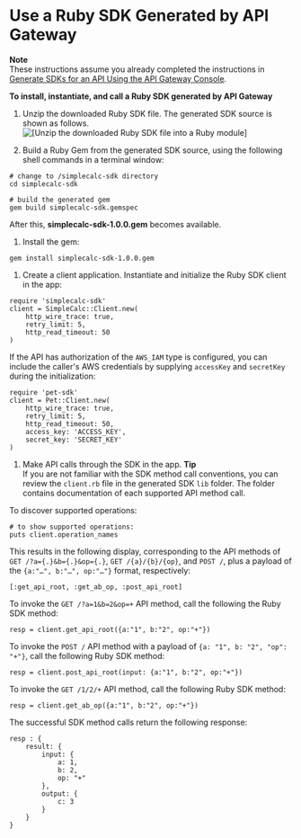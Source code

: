 # Use a Ruby SDK Generated by API Gateway<a name="how-to-call-sdk-ruby"></a>

**Note**  
These instructions assume you already completed the instructions in [Generate SDKs for an API Using the API Gateway Console](how-to-generate-sdk-console.md)\.

**To install, instantiate, and call a Ruby SDK generated by API Gateway**

1. Unzip the downloaded Ruby SDK file\. The generated SDK source is shown as follows\.  
![\[Unzip the downloaded Ruby SDK file into a Ruby module\]](http://docs.aws.amazon.com/apigateway/latest/developerguide/images/ruby-gem-of-generated-sdk-for-simplecalc.png)

1.  Build a Ruby Gem from the generated SDK source, using the following shell commands in a terminal window:

   ```
   # change to /simplecalc-sdk directory
   cd simplecalc-sdk
   
   # build the generated gem
   gem build simplecalc-sdk.gemspec
   ```

   After this, **simplecalc\-sdk\-1\.0\.0\.gem** becomes available\.

1.  Install the gem:

   ```
   gem install simplecalc-sdk-1.0.0.gem
   ```

1.  Create a client application\. Instantiate and initialize the Ruby SDK client in the app:

   ```
   require 'simplecalc-sdk'
   client = SimpleCalc::Client.new(
       http_wire_trace: true,
       retry_limit: 5,
       http_read_timeout: 50
   )
   ```

   If the API has authorization of the `AWS_IAM` type is configured, you can include the caller's AWS credentials by supplying `accessKey` and `secretKey` during the initialization:

   ```
   require 'pet-sdk'
   client = Pet::Client.new(
       http_wire_trace: true,
       retry_limit: 5,
       http_read_timeout: 50,
       access_key: 'ACCESS_KEY',
       secret_key: 'SECRET_KEY'
   )
   ```

1.  Make API calls through the SDK in the app\. 
**Tip**  
 If you are not familiar with the SDK method call conventions, you can review the `client.rb` file in the generated SDK `lib` folder\. The folder contains documentation of each supported API method call\.

   To discover supported operations:

   ```
   # to show supported operations:
   puts client.operation_names
   ```

   This results in the following display, corresponding to the API methods of `GET /?a={.}&b={.}&op={.}`, `GET /{a}/{b}/{op}`, and `POST /`, plus a payload of the `{a:"…", b:"…", op:"…"}` format, respectively:

   ```
   [:get_api_root, :get_ab_op, :post_api_root]
   ```

   To invoke the `GET /?a=1&b=2&op=+` API method, call the following the Ruby SDK method:

   ```
   resp = client.get_api_root({a:"1", b:"2", op:"+"})
   ```

   To invoke the `POST /` API method with a payload of `{a: "1", b: "2", "op": "+"}`, call the following Ruby SDK method:

   ```
   resp = client.post_api_root(input: {a:"1", b:"2", op:"+"})
   ```

   To invoke the `GET /1/2/+` API method, call the following Ruby SDK method:

   ```
   resp = client.get_ab_op({a:"1", b:"2", op:"+"})
   ```

   The successful SDK method calls return the following response:

   ```
   resp : {
       result: {
           input: {
               a: 1,
               b: 2,
               op: "+"
           },
           output: {
               c: 3
           }
       }
   }
   ```
